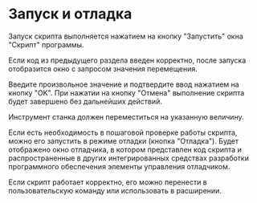 # Запуск и отладка

Запуск скрипта выполняется нажатием на кнопку "Запустить" окна "Скрипт" программы.

Если код из предыдущего раздела введен корректно, после запуска отобразится окно с запросом значения перемещения.

Введите произвольное значение и подтвердите ввод нажатием на кнопку "OK". При нажатии на кнопку "Отмена" выполнение скрипта будет завершено без дальнейших действий.

Инструмент станка должен переместиться на указанную величину.

Если есть необходимость в пошаговой проверке работы скрипта, можно его запустить в режиме отладки (кнопка "Отладка").
Будет отображено окно отладчика, в котором представлен код скрипта и распространенные в других интегрированных средствах разработки программного обеспечения элементы управления отладчиком.

Если скрипт работает корректно, его можно перенести в пользовательскую команду или использовать в расширении.
